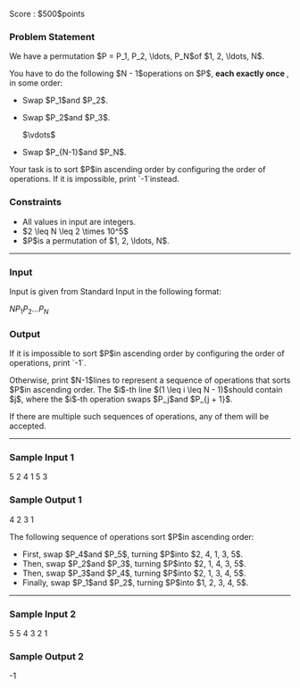 
<div>

<span>

<span>

<p>
Score : $500$points
</p>

<div>

<section>

### **Problem Statement**

<p>
We have a permutation $P = P_1, P_2, \ldots, P_N$of $1, 2, \ldots, N$.
</p>

<p>
You have to do the following $N - 1$operations on $P$, 
<strong>
each exactly once
</strong>
, in some order:
</p>

<ul>

<li>

<p>
Swap $P_1$and $P_2$.
</p>

</li>

<li>

<p>
Swap $P_2$and $P_3$.
</p>

<p>
$\vdots$
</p>

</li>

<li>

<p>
Swap $P_{N-1}$and $P_N$.
</p>

</li>

</ul>

<p>
Your task is to sort $P$in ascending order by configuring the order of operations.
If it is impossible, print `-1`instead.
</p>

</section>

</div>

<div>

<section>

### **Constraints**

<ul>

<li>
All values in input are integers.
</li>

<li>
$2 \leq N \leq 2 \times 10^5$
</li>

<li>
$P$is a permutation of $1, 2, \ldots, N$.
</li>

</ul>

</section>

</div>

---

<div>

<div>

<section>

### **Input**

<p>
Input is given from Standard Input in the following format:
</p>

<div>

$N$$P_1$$P_2$$\ldots$$P_N$
</div>

</section>

</div>

<div>

<section>

### **Output**

<p>
If it is impossible to sort $P$in ascending order by configuring the order of operations, print `-1`.
</p>

<p>
Otherwise, print $N-1$lines to represent a sequence of operations that sorts $P$in ascending order.
The $i$-th line $(1 \leq i \leq N - 1)$should contain $j$, where the $i$-th operation swaps $P_j$and $P_{j + 1}$.
</p>

<p>
If there are multiple such sequences of operations, any of them will be accepted.
</p>

</section>

</div>

</div>

---

<div>

<section>

### **Sample Input 1**

<div>

5
2 4 1 5 3

</div>

</section>

</div>

<div>

<section>

### **Sample Output 1**

<div>

4
2
3
1

</div>

<p>
The following sequence of operations sort $P$in ascending order:
</p>

<ul>

<li>
First, swap $P_4$and $P_5$, turning $P$into $2, 4, 1, 3, 5$.
</li>

<li>
Then, swap $P_2$and $P_3$, turning $P$into $2, 1, 4, 3, 5$.
</li>

<li>
Then, swap $P_3$and $P_4$, turning $P$into $2, 1, 3, 4, 5$.
</li>

<li>
Finally, swap $P_1$and $P_2$, turning $P$into $1, 2, 3, 4, 5$.
</li>

</ul>

</section>

</div>

---

<div>

<section>

### **Sample Input 2**

<div>

5
5 4 3 2 1

</div>

</section>

</div>

<div>

<section>

### **Sample Output 2**

<div>

-1

</div>

</section>

</div>

</span>

</span>

</div>
